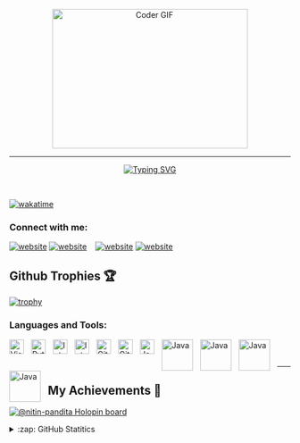 <p align="center">
  <img alt="Coder GIF" height=250 width=350 src="https://user-images.githubusercontent.com/37551474/113611467-3a567d80-9657-11eb-862b-b07b4f105c6f.gif" />
</p>
<hr>
<div align="center">
  
[![Typing SVG](https://readme-typing-svg.demolab.com?font=Fira+Code&weight=500&duration=3000&pause=1000&color=11F744&center=true&vCenter=true&width=435&lines=Hi%2C+my+name+is+Nitin+%F0%9F%99%8B%E2%80%8D%E2%99%82%EF%B8%8F;Computer+Science+Undergrad+%F0%9F%91%A8%E2%80%8D%F0%9F%8E%93;Interests+%F0%9F%A7%A0;Machine+Learning+%F0%9F%92%BB;Artificial+Intelligence+%F0%9F%A4%96+;Open+Source+Enthusiast+;Let's+Connect+%F0%9F%98%83)](https://git.io/typing-svg)
  
</div>
<br>


[![wakatime](https://wakatime.com/badge/user/9b71033d-3f00-4e15-8f10-d968df07f01c/project/44569291-ac23-4ecb-b6ba-cd7a447283bf.svg)](https://wakatime.com/badge/user/9b71033d-3f00-4e15-8f10-d968df07f01c/project/44569291-ac23-4ecb-b6ba-cd7a447283bf)

### Connect with me:

[![website](https://img.icons8.com/color/48/000000/twitter--v1.png)](https://twitter.com/NitinPandita_#gh-light-mode-only)
[![website](https://img.icons8.com/color/48/000000/twitter--v1.png)](https://twitter.com/NitinPandita_#gh-dark-mode-only)
&nbsp;&nbsp;
[![website](https://img.icons8.com/color/48/000000/linkedin.png)](https://www.linkedin.com/in/nitin-pandita-148070213/#gh-light-mode-only)
[![website](https://img.icons8.com/color/48/000000/linkedin.png)](https://www.linkedin.com/in/nitin-pandita-148070213/#gh-dark-mode-only)


## Github Trophies 🏆
[![trophy](https://github-profile-trophy.vercel.app/?username=nitin-pandita&margin-w=15&margin-h=15&theme=gruvbox)](https://github.com/ryo-ma/github-profile-trophy)

### Languages and Tools:

<img align="left" alt="Visual Studio Code" width="26px" src="https://cdn.jsdelivr.net/gh/devicons/devicon/icons/vscode/vscode-original.svg" style="padding-right:10px;" />
<img align="left" alt="Python" width="26px" src="https://cdn.jsdelivr.net/gh/devicons/devicon/icons/python/python-original.svg" style="padding-right:10px;" />
<img align="left" alt="InteliJ" width="26px" src="https://cdn.iconscout.com/icon/free/png-512/intellij-3-1175019.png?f=avif&w=256" style="padding-right:10px;" />
<img align="left" alt="InteliJ" width="26px" src="https://cdn.iconscout.com/icon/free/png-512/react-1-282599.png?f=avif&w=256" style="padding-right:10px;" />
<img align="left" alt="Git" width="26px" src="https://cdn.jsdelivr.net/gh/devicons/devicon/icons/git/git-original.svg" style="padding-right:10px;" />
<img align="left" alt="GitHub" width="26px" src="https://cdn.iconscout.com/icon/free/png-512/github-159-721954.png?f=avif&w=256" style="padding-right:10px;" />
<img align="left" alt="Java" width="26px" src="https://cdn.iconscout.com/icon/free/png-512/java-60-1174953.png?f=avif&w=256" style="padding-right:10px;" />

<img align="left" alt="Java" width="56px" src="https://logos-world.net/wp-content/uploads/2021/10/Tableau-Symbol.png" style="padding-right:10px;" />

<img align="left" alt="Java" width="56px" src="https://w7.pngwing.com/pngs/579/16/png-transparent-power-bi-business-intelligence-microsoft-office-365-data-visualization-microsoft-text-rectangle-logo.png" style="padding-right:10px;" />

<img align="left" alt="Java" width="56px" src="https://upload.wikimedia.org/wikipedia/commons/8/87/Sql_data_base_with_logo.png" style="padding-right:10px;" />
<img align="left" alt="Java" width="56px" src="https://upload.wikimedia.org/wikipedia/commons/thumb/3/38/SQLite370.svg/1200px-SQLite370.svg.png" style="padding-right:10px;" />


<br />
<br />

---

## My Achievements 🙌
[![@nitin-pandita Holopin board](https://holopin.me/nitinpandita)](https://holopin.io/@nitinpandita)

<details>
  <summary>:zap: GitHub Statitics</summary>

  <img align="left" alt="My GitHub Stats" src="https://github-readme-stats.vercel.app/api?username=nitin-pandita&show_icons=true&hide_border=false&title_color=ff652f&icon_color=FFE400&bg_color=09131B&text_color=ffffff&border_color=0c1a25" />

  
<!-- [![GitHub Streak](http://github-readme-streak-stats.herokuapp.com?user=nitin-pandita&theme=dark&hide_border=true)](https://git.io/streak-stats)
</details> -->
<p>


```python
class nitin-pandita():
    
  def __init__(self):
    self.name = "Nitin Pandita";
    self.username = "nitin-pandita";
    self.location = "Jammu, India";
    self.twitter = "@nitin-pandita";
 
  
  def __str__(self):
    return self.name

if __name__ == '__main__':
    me = nitin-pandita()
```
<!-- -------------------------------------------profile -->

---

<img align="right" alt="GIF" height="170px" src="https://media.giphy.com/media/J5B1Y8QZnzXXbLQIBu/giphy.gif" />

### Spotify Playing 🎧
[![Spotify](https://spotify-github-profile.vercel.app/api/view?uid=9v2a7zu8xpna0uoe64zw9hv08&cover_image=true&theme=novatorem&bar_color_cover=false&bar_color=53b14f)](https://github.com/kittinan/spotify-github-profile)

---
<!-- <div align="center">
[![spotify-github-profile](https://spotify-github-profile.vercel.app/api/view?uid=9v2a7zu8xpna0uoe64zw9hv08&cover_image=true&theme=default)](https://github.com/kittinan/spotify-github-profile)
</div> -->


  <h4 align="center">Visitor's count :eyes:</h4>
  <p align="center"><img src="https://profile-counter.glitch.me/{nitin-pandita}/count.svg" alt="nitin-pandita :: Visitor's Count" /></p>


[twitter]: https://twitter.com/NitinPandita_
[instagram]: https://www.instagram.com/arj_nitin_/
[linkedin]: https://www.linkedin.com/in/nitin-pandita-148070213/



